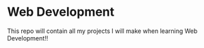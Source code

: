 # Web Development

This repo will contain all my projects I will make when learning Web Development!!
